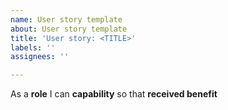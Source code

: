 ```yaml
---
name: User story template
about: User story template
title: 'User story: <TITLE>'
labels: ''
assignees: ''

---
```


As a **role** I can **capability** so that **received benefit**
